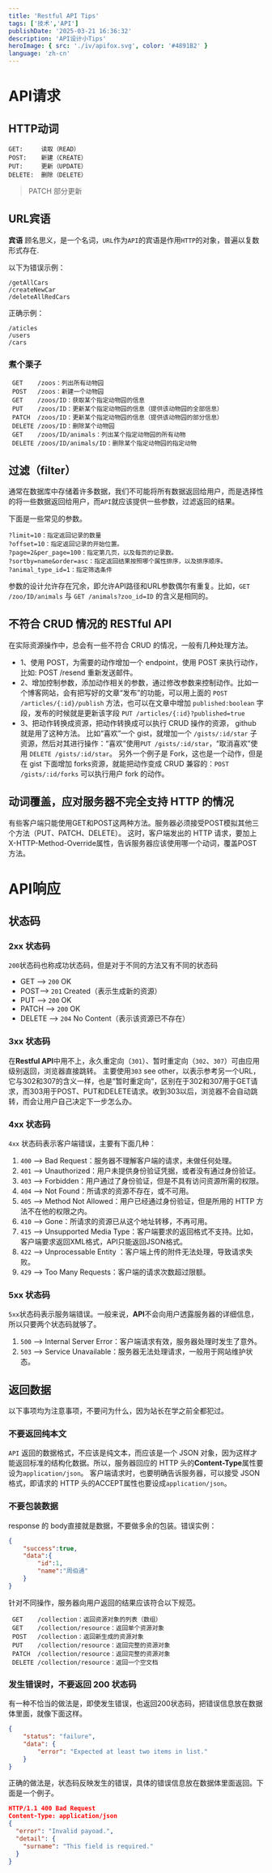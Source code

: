 ```yaml
---
title: 'Restful API Tips'
tags: ['技术','API']
publishDate: '2025-03-21 16:36:32'
description: 'API设计小Tips'
heroImage: { src: './iv/apifox.svg', color: '#4891B2' }
language: 'zh-cn'
---
```

# API请求
## HTTP动词
```http
GET:     读取（READ）
POST:    新建（CREATE）
PUT:     更新（UPDATE）
DELETE:  删除（DELETE）
```
> PATCH 部分更新

## URL宾语
**宾语** 顾名思义，是一个名词，`URL`作为`API`的宾语是作用`HTTP`的对象，普遍以复数形式存在.

以下为错误示例：
```http
/getAllCars
/createNewCar
/deleteAllRedCars
```

正确示例：
```HTTP
/aticles
/users
/cars
```

### 煮个栗子
```http
 GET    /zoos：列出所有动物园
 POST   /zoos：新建一个动物园
 GET    /zoos/ID：获取某个指定动物园的信息
 PUT    /zoos/ID：更新某个指定动物园的信息（提供该动物园的全部信息）
 PATCH  /zoos/ID：更新某个指定动物园的信息（提供该动物园的部分信息）
 DELETE /zoos/ID：删除某个动物园
 GET    /zoos/ID/animals：列出某个指定动物园的所有动物
 DELETE /zoos/ID/animals/ID：删除某个指定动物园的指定动物
```

## 过滤（filter）
通常在数据库中存储着许多数据，我们不可能将所有数据返回给用户，而是选择性的将一些数据返回给用户，而`API`就应该提供一些参数，过滤返回的结果。

下面是一些常见的参数。
```http
?limit=10：指定返回记录的数量
?offset=10：指定返回记录的开始位置。
?page=2&per_page=100：指定第几页，以及每页的记录数。
?sortby=name&order=asc：指定返回结果按照哪个属性排序，以及排序顺序。
?animal_type_id=1：指定筛选条件
```

参数的设计允许存在冗余，即允许API路径和URL参数偶尔有重复。比如，`GET /zoo/ID/animals` 与 `GET /animals?zoo_id=ID` 的含义是相同的。

## 不符合 CRUD 情况的 RESTful API
在实际资源操作中，总会有一些不符合 CRUD 的情况，一般有几种处理方法。
- 1、使用 POST，为需要的动作增加一个 endpoint，使用 POST 来执行动作，比如: POST /resend 重新发送邮件。
- 2、增加控制参数，添加动作相关的参数，通过修改参数来控制动作。比如一个博客网站，会有把写好的文章“发布”的功能，可以用上面的 `POST /articles/{:id}/publish` 方法，也可以在文章中增加 `published:boolean` 字段，发布的时候就是更新该字段 `PUT /articles/{:id}?published=true`
- 3、把动作转换成资源，把动作转换成可以执行 CRUD 操作的资源， github 就是用了这种方法。
比如“喜欢”一个 gist，就增加一个 `/gists/:id/star` 子资源，然后对其进行操作：“喜欢”使用`PUT /gists/:id/star`，“取消喜欢”使用 `DELETE /gists/:id/star`。
另外一个例子是 Fork，这也是一个动作，但是在 gist 下面增加 forks资源，就能把动作变成 CRUD 兼容的：`POST /gists/:id/forks` 可以执行用户 fork 的动作。

## 动词覆盖，应对服务器不完全支持 HTTP 的情况
有些客户端只能使用GET和POST这两种方法。服务器必须接受POST模拟其他三个方法（PUT、PATCH、DELETE）。
这时，客户端发出的 HTTP 请求，要加上X-HTTP-Method-Override属性，告诉服务器应该使用哪一个动词，覆盖POST方法。

# API响应

## 状态码
### 2xx 状态码
`200`状态码也称成功状态码，但是对于不同的方法又有不同的状态码
- GET --> `200` OK
- POST--> `201` Created（表示生成新的资源）
- PUT --> `200` OK
- PATCH --> `200` OK
- DELETE --> `204` No Content（表示该资源已不存在）
### 3xx 状态码
在**Restful API**中用不上，永久重定向（`301`）、暂时重定向（`302`、`307`）可由应用级别返回，浏览器直接跳转。
主要使用`303` see other，以表示参考另一个URL，它与302和307的含义一样，也是”暂时重定向”，区别在于302和307用于GET请求，而303用于POST、PUT和DELETE请求。收到303以后，浏览器不会自动跳转，而会让用户自己决定下一步怎么办。
### 4xx 状态码
`4xx` 状态码表示客户端错误，主要有下面几种：

1. `400` --> Bad Request：服务器不理解客户端的请求，未做任何处理。
2. `401` --> Unauthorized：用户未提供身份验证凭据，或者没有通过身份验证。
3. `403` --> Forbidden：用户通过了身份验证，但是不具有访问资源所需的权限。
4. `404` --> Not Found：所请求的资源不存在，或不可用。
5. `405` --> Method Not Allowed：用户已经通过身份验证，但是所用的 HTTP 方法不在他的权限之内。
6. `410` --> Gone：所请求的资源已从这个地址转移，不再可用。
7. `415` --> Unsupported Media Type：客户端要求的返回格式不支持。比如，客户端要求返回XML格式，API只能返回JSON格式。
8. `422` --> Unprocessable Entity ：客户端上传的附件无法处理，导致请求失败。
9. `429` --> Too Many Requests：客户端的请求次数超过限额。

### 5xx 状态码
`5xx`状态码表示服务端错误。一般来说，**API**不会向用户透露服务器的详细信息，所以只要两个状态码就够了。
1. `500` --> Internal Server Error：客户端请求有效，服务器处理时发生了意外。
2. `503` --> Service Unavailable：服务器无法处理请求，一般用于网站维护状态。

## 返回数据
以下事项均为注意事项，不要问为什么，因为站长在学之前全都犯过。
### 不要返回纯本文
`API` 返回的数据格式，不应该是纯文本，而应该是一个 JSON 对象，因为这样才能返回标准的结构化数据。所以，服务器回应的 HTTP 头的**Content-Type**属性要设为`application/json`。
客户端请求时，也要明确告诉服务器，可以接受 JSON 格式，即请求的 HTTP 头的ACCEPT属性也要设成`application/json`。
### 不要包装数据
response 的 body直接就是数据，不要做多余的包装。错误实例：
```json
{
	"success":true, 
	"data":{
		"id":1,
		"name":"周伯通"
	} 
}
```

针对不同操作，服务器向用户返回的结果应该符合以下规范。
```http
 GET    /collection：返回资源对象的列表（数组）
 GET    /collection/resource：返回单个资源对象
 POST   /collection：返回新生成的资源对象
 PUT    /collection/resource：返回完整的资源对象
 PATCH  /collection/resource：返回完整的资源对象
 DELETE /collection/resource：返回一个空文档
```

### 发生错误时，不要返回 200 状态码
有一种不恰当的做法是，即使发生错误，也返回200状态码，把错误信息放在数据体里面，就像下面这样。
```json
{
	"status": "failure", 
	"data": { 
		"error": "Expected at least two items in list."
	}
}
```
正确的做法是，状态码反映发生的错误，具体的错误信息放在数据体里面返回。下面是一个例子。
```json
HTTP/1.1 400 Bad Request
Content-Type: application/json
{
  "error": "Invalid payoad.",
  "detail": {
    "surname": "This field is required."
  }
}
```
